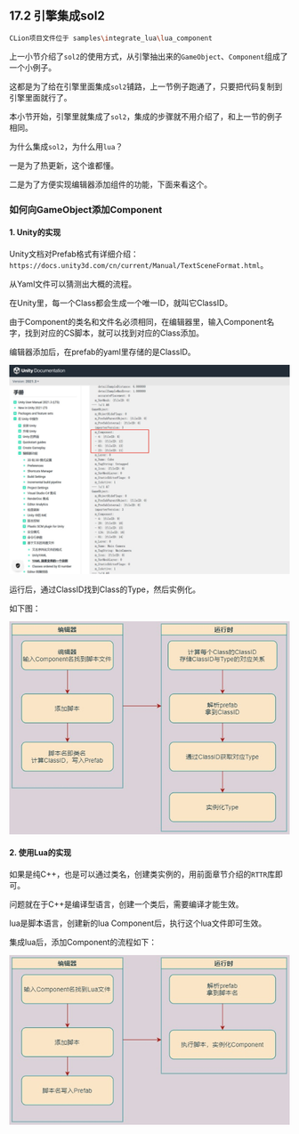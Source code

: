 ﻿## 17.2 引擎集成sol2

```bash
CLion项目文件位于 samples\integrate_lua\lua_component
```

上一小节介绍了`sol2`的使用方式，从引擎抽出来的`GameObject`、`Component`组成了一个小例子。

这都是为了给在引擎里面集成`sol2`铺路，上一节例子跑通了，只要把代码复制到引擎里面就行了。

本小节开始，引擎里就集成了`sol2`，集成的步骤就不用介绍了，和上一节的例子相同。

为什么集成`sol2`，为什么用`lua`？

一是为了热更新，这个谁都懂。

二是为了方便实现编辑器添加组件的功能，下面来看这个。

### 如何向GameObject添加Component

#### 1. Unity的实现

Unity文档对Prefab格式有详细介绍：`https://docs.unity3d.com/cn/current/Manual/TextSceneFormat.html`。

从Yaml文件可以猜测出大概的流程。

在Unity里，每一个Class都会生成一个唯一ID，就叫它ClassID。

由于Component的类名和文件名必须相同，在编辑器里，输入Component名字，找到对应的CS脚本，就可以找到对应的Class添加。

编辑器添加后，在prefab的yaml里存储的是ClassID。

![](../../imgs/integrate_lua/lua_component/unity_classid.jpg)

运行后，通过ClassID找到Class的Type，然后实例化。

如下图：

![](../../imgs/integrate_lua/lua_component/unity_add_component.jpg)

#### 2. 使用Lua的实现

如果是纯C++，也是可以通过类名，创建类实例的，用前面章节介绍的`RTTR`库即可。

问题就在于C++是编译型语言，创建一个类后，需要编译才能生效。

lua是脚本语言，创建新的lua Component后，执行这个lua文件即可生效。

集成lua后，添加Component的流程如下：

![](../../imgs/integrate_lua/lua_component/lua_add_component.jpg)




